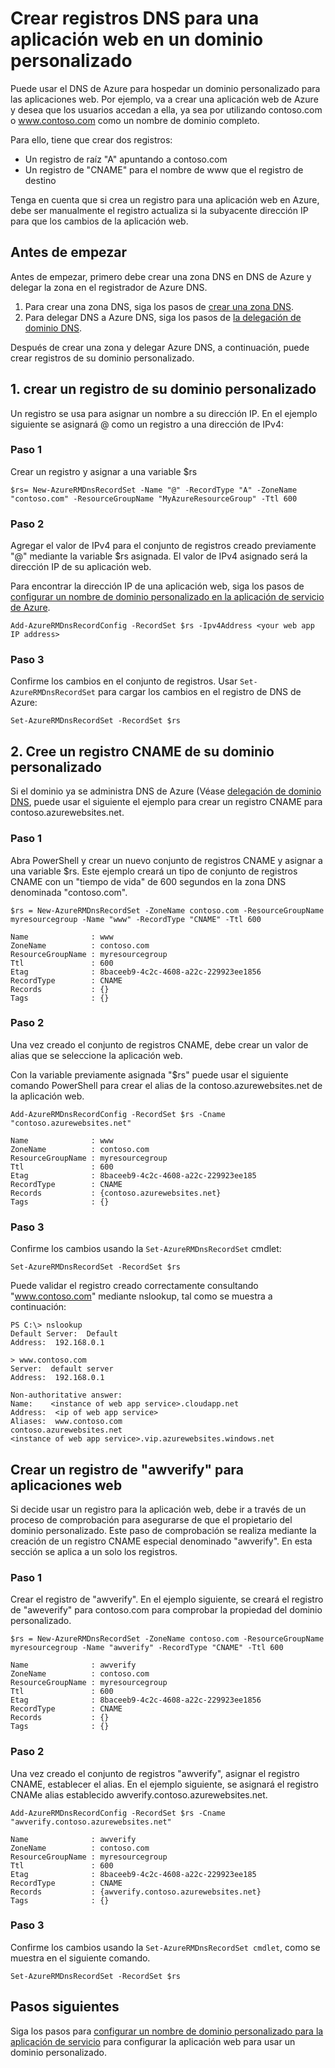 <properties
   pageTitle="Crear registros DNS personalizados para una aplicación web | Microsoft Azure  "
   description="Cómo crear registros DNS con DNS Azure la aplicación web de dominio personalizado."
   services="dns"
   documentationCenter="na"
   authors="sdwheeler"
   manager="carmonm"
   editor=""/>

<tags
   ms.service="dns"
   ms.devlang="na"
   ms.topic="article"
   ms.tgt_pltfrm="na"
   ms.workload="infrastructure-services"
   ms.date="08/16/2016"
   ms.author="sewhee"/>

# <a name="create-dns-records-for-a-web-app-in-a-custom-domain"></a>Crear registros DNS para una aplicación web en un dominio personalizado

Puede usar el DNS de Azure para hospedar un dominio personalizado para las aplicaciones web. Por ejemplo, va a crear una aplicación web de Azure y desea que los usuarios accedan a ella, ya sea por utilizando contoso.com o www.contoso.com como un nombre de dominio completo.

Para ello, tiene que crear dos registros:

- Un registro de raíz "A" apuntando a contoso.com
- Un registro de "CNAME" para el nombre de www que el registro de destino

Tenga en cuenta que si crea un registro para una aplicación web en Azure, debe ser manualmente el registro actualiza si la subyacente dirección IP para que los cambios de la aplicación web.

## <a name="before-you-begin"></a>Antes de empezar

Antes de empezar, primero debe crear una zona DNS en DNS de Azure y delegar la zona en el registrador de Azure DNS.

1. Para crear una zona DNS, siga los pasos de [crear una zona DNS](dns-getstarted-create-dnszone.md).
2. Para delegar DNS a Azure DNS, siga los pasos de [la delegación de dominio DNS](dns-domain-delegation.md).

Después de crear una zona y delegar Azure DNS, a continuación, puede crear registros de su dominio personalizado.


## <a name="1-create-an-a-record-for-your-custom-domain"></a>1. crear un registro de su dominio personalizado

Un registro se usa para asignar un nombre a su dirección IP. En el ejemplo siguiente se asignará @ como un registro a una dirección de IPv4:

### <a name="step-1"></a>Paso 1

Crear un registro y asignar a una variable $rs

    $rs= New-AzureRMDnsRecordSet -Name "@" -RecordType "A" -ZoneName "contoso.com" -ResourceGroupName "MyAzureResourceGroup" -Ttl 600

### <a name="step-2"></a>Paso 2

Agregar el valor de IPv4 para el conjunto de registros creado previamente "@" mediante la variable $rs asignada. El valor de IPv4 asignado será la dirección IP de su aplicación web.

Para encontrar la dirección IP de una aplicación web, siga los pasos de [configurar un nombre de dominio personalizado en la aplicación de servicio de Azure](../web-sites-custom-domain-name.md#Find-the-virtual-IP-address).

    Add-AzureRMDnsRecordConfig -RecordSet $rs -Ipv4Address <your web app IP address>

### <a name="step-3"></a>Paso 3

Confirme los cambios en el conjunto de registros. Usar `Set-AzureRMDnsRecordSet` para cargar los cambios en el registro de DNS de Azure:

    Set-AzureRMDnsRecordSet -RecordSet $rs

## <a name="2-create-a-cname-record-for-your-custom-domain"></a>2. Cree un registro CNAME de su dominio personalizado

Si el dominio ya se administra DNS de Azure (Véase [delegación de dominio DNS](dns-domain-delegation.md), puede usar el siguiente el ejemplo para crear un registro CNAME para contoso.azurewebsites.net.

### <a name="step-1"></a>Paso 1

Abra PowerShell y crear un nuevo conjunto de registros CNAME y asignar a una variable $rs. Este ejemplo creará un tipo de conjunto de registros CNAME con un "tiempo de vida" de 600 segundos en la zona DNS denominada "contoso.com".

    $rs = New-AzureRMDnsRecordSet -ZoneName contoso.com -ResourceGroupName myresourcegroup -Name "www" -RecordType "CNAME" -Ttl 600

    Name              : www
    ZoneName          : contoso.com
    ResourceGroupName : myresourcegroup
    Ttl               : 600
    Etag              : 8baceeb9-4c2c-4608-a22c-229923ee1856
    RecordType        : CNAME
    Records           : {}
    Tags              : {}


### <a name="step-2"></a>Paso 2

Una vez creado el conjunto de registros CNAME, debe crear un valor de alias que se seleccione la aplicación web.

Con la variable previamente asignada "$rs" puede usar el siguiente comando PowerShell para crear el alias de la contoso.azurewebsites.net de la aplicación web.

    Add-AzureRMDnsRecordConfig -RecordSet $rs -Cname "contoso.azurewebsites.net"

    Name              : www
    ZoneName          : contoso.com
    ResourceGroupName : myresourcegroup
    Ttl               : 600
    Etag              : 8baceeb9-4c2c-4608-a22c-229923ee185
    RecordType        : CNAME
    Records           : {contoso.azurewebsites.net}
    Tags              : {}

### <a name="step-3"></a>Paso 3

Confirme los cambios usando la `Set-AzureRMDnsRecordSet` cmdlet:

    Set-AzureRMDnsRecordSet -RecordSet $rs

Puede validar el registro creado correctamente consultando "www.contoso.com" mediante nslookup, tal como se muestra a continuación:

    PS C:\> nslookup
    Default Server:  Default
    Address:  192.168.0.1

    > www.contoso.com
    Server:  default server
    Address:  192.168.0.1

    Non-authoritative answer:
    Name:    <instance of web app service>.cloudapp.net
    Address:  <ip of web app service>
    Aliases:  www.contoso.com
    contoso.azurewebsites.net
    <instance of web app service>.vip.azurewebsites.windows.net

## <a name="create-an-awverify-record-for-web-apps"></a>Crear un registro de "awverify" para aplicaciones web


Si decide usar un registro para la aplicación web, debe ir a través de un proceso de comprobación para asegurarse de que el propietario del dominio personalizado. Este paso de comprobación se realiza mediante la creación de un registro CNAME especial denominado "awverify". En esta sección se aplica a un solo los registros.


### <a name="step-1"></a>Paso 1

Crear el registro de "awverify". En el ejemplo siguiente, se creará el registro de "aweverify" para contoso.com para comprobar la propiedad del dominio personalizado.

    $rs = New-AzureRMDnsRecordSet -ZoneName contoso.com -ResourceGroupName myresourcegroup -Name "awverify" -RecordType "CNAME" -Ttl 600

    Name              : awverify
    ZoneName          : contoso.com
    ResourceGroupName : myresourcegroup
    Ttl               : 600
    Etag              : 8baceeb9-4c2c-4608-a22c-229923ee1856
    RecordType        : CNAME
    Records           : {}
    Tags              : {}


### <a name="step-2"></a>Paso 2

Una vez creado el conjunto de registros "awverify", asignar el registro CNAME, establecer el alias. En el ejemplo siguiente, se asignará el registro CNAMe alias establecido awverify.contoso.azurewebsites.net.

    Add-AzureRMDnsRecordConfig -RecordSet $rs -Cname "awverify.contoso.azurewebsites.net"

    Name              : awverify
    ZoneName          : contoso.com
    ResourceGroupName : myresourcegroup
    Ttl               : 600
    Etag              : 8baceeb9-4c2c-4608-a22c-229923ee185
    RecordType        : CNAME
    Records           : {awverify.contoso.azurewebsites.net}
    Tags              : {}

### <a name="step-3"></a>Paso 3

Confirme los cambios usando la `Set-AzureRMDnsRecordSet cmdlet`, como se muestra en el siguiente comando.

    Set-AzureRMDnsRecordSet -RecordSet $rs



## <a name="next-steps"></a>Pasos siguientes

Siga los pasos para [configurar un nombre de dominio personalizado para la aplicación de servicio](../app-service-web/web-sites-custom-domain-name.md) para configurar la aplicación web para usar un dominio personalizado.








